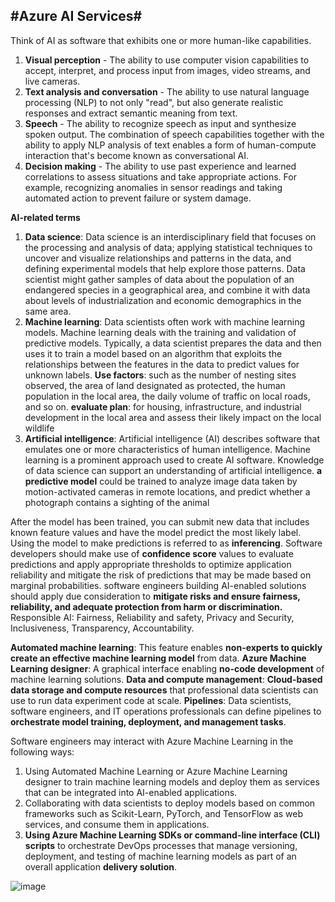 #Azure AI Services#
-----
Think of AI as software that exhibits one or more human-like capabilities.
1. **Visual perception** - The ability to use computer vision capabilities to accept, interpret, and process input from images, video streams, and live cameras.
2. **Text analysis and conversation** - The ability to use natural language processing (NLP) to not only "read", but also generate realistic responses and extract semantic meaning from text.
3. **Speech** - The ability to recognize speech as input and synthesize spoken output. The combination of speech capabilities together with the ability to apply NLP analysis of text enables a form of human-compute interaction that's become known as conversational AI.
4. **Decision making** - The ability to use past experience and learned correlations to assess situations and take appropriate actions. For example, recognizing anomalies in sensor readings and taking automated action to prevent failure or system damage.

**AI-related terms**
1. **Data science**: Data science is an interdisciplinary field that focuses on the processing and analysis of data; applying statistical techniques to uncover and visualize relationships and patterns in the data, and defining experimental models that help explore those patterns. Data scientist might gather samples of data about the population of an endangered species in a geographical area, and combine it with data about levels of industrialization and economic demographics in the same area.
2. **Machine learning**: Data scientists often work with machine learning models. Machine learning deals with the training and validation of predictive models. Typically, a data scientist prepares the data and then uses it to train a model based on an algorithm that exploits the relationships between the features in the data to predict values for unknown labels. **Use factors**: such as the number of nesting sites observed, the area of land designated as protected, the human population in the local area, the daily volume of traffic on local roads, and so on. **evaluate plan**: for housing, infrastructure, and industrial development in the local area and assess their likely impact on the local wildlife
3. **Artificial intelligence**: Artificial intelligence (AI) describes software that emulates one or more characteristics of human intelligence. Machine learning is a prominent approach used to create AI software. Knowledge of data science can support an understanding of artificial intelligence. **a predictive model** could be trained to analyze image data taken by motion-activated cameras in remote locations, and predict whether a photograph contains a sighting of the animal

After the model has been trained, you can submit new data that includes known feature values and have the model predict the most likely label. Using the model to make predictions is referred to as **inferencing**.
Software developers should make use of **confidence score** values to evaluate predictions and apply appropriate thresholds to optimize application reliability and mitigate the risk of predictions that may be made based on marginal probabilities.
software engineers building AI-enabled solutions should apply due consideration to **mitigate risks and ensure fairness, reliability, and adequate protection from harm or discrimination.**
Responsible AI: Fairness, Reliability and safety, Privacy and Security, Inclusiveness, Transparency, Accountability.

**Automated machine learning**: This feature enables **non-experts to quickly create an effective machine learning model** from data.
**Azure Machine Learning designer**:	A graphical interface enabling **no-code development** of machine learning solutions.
**Data and compute management**: **Cloud-based data storage and compute resources** that professional data scientists can use to run data experiment code at scale.
**Pipelines**:	Data scientists, software engineers, and IT operations professionals can define pipelines to **orchestrate model training, deployment, and management tasks**.

Software engineers may interact with Azure Machine Learning in the following ways:
1. Using Automated Machine Learning or Azure Machine Learning designer to train machine learning models and deploy them as services that can be integrated into AI-enabled applications.
2. Collaborating with data scientists to deploy models based on common frameworks such as Scikit-Learn, PyTorch, and TensorFlow as web services, and consume them in applications.
3. **Using Azure Machine Learning SDKs or command-line interface (CLI) scripts** to orchestrate DevOps processes that manage versioning, deployment, and testing of machine learning models as part of an overall application **delivery solution**.

![image](https://github.com/user-attachments/assets/1051515f-9d20-487f-9a61-2c7166480826)
